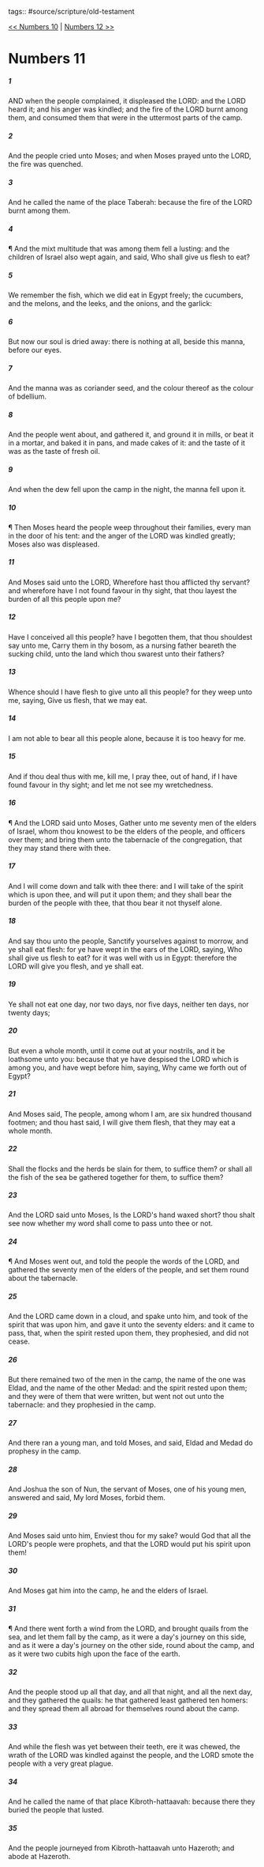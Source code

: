 tags:: #source/scripture/old-testament

[<< Numbers 10](source/scripture/old-testament/04_Numbers/Numbers_10.md) | [Numbers 12 >>](source/scripture/old-testament/04_Numbers/Numbers_12.md)

# Numbers 11

##### 1

AND when the people complained, it displeased the LORD: and the LORD heard it; and his anger was kindled; and the fire of the LORD burnt among them, and consumed them that were in the uttermost parts of the camp.

##### 2

And the people cried unto Moses; and when Moses prayed unto the LORD, the fire was quenched.

##### 3

And he called the name of the place Taberah: because the fire of the LORD burnt among them.

##### 4

¶ And the mixt multitude that was among them fell a lusting: and the children of Israel also wept again, and said, Who shall give us flesh to eat?

##### 5

We remember the fish, which we did eat in Egypt freely; the cucumbers, and the melons, and the leeks, and the onions, and the garlick:

##### 6

But now our soul is dried away: there is nothing at all, beside this manna, before our eyes.

##### 7

And the manna was as coriander seed, and the colour thereof as the colour of bdellium.

##### 8

And the people went about, and gathered it, and ground it in mills, or beat it in a mortar, and baked it in pans, and made cakes of it: and the taste of it was as the taste of fresh oil.

##### 9

And when the dew fell upon the camp in the night, the manna fell upon it.

##### 10

¶ Then Moses heard the people weep throughout their families, every man in the door of his tent: and the anger of the LORD was kindled greatly; Moses also was displeased.

##### 11

And Moses said unto the LORD, Wherefore hast thou afflicted thy servant? and wherefore have I not found favour in thy sight, that thou layest the burden of all this people upon me?

##### 12

Have I conceived all this people? have I begotten them, that thou shouldest say unto me, Carry them in thy bosom, as a nursing father beareth the sucking child, unto the land which thou swarest unto their fathers?

##### 13

Whence should I have flesh to give unto all this people? for they weep unto me, saying, Give us flesh, that we may eat.

##### 14

I am not able to bear all this people alone, because it is too heavy for me.

##### 15

And if thou deal thus with me, kill me, I pray thee, out of hand, if I have found favour in thy sight; and let me not see my wretchedness.

##### 16

¶ And the LORD said unto Moses, Gather unto me seventy men of the elders of Israel, whom thou knowest to be the elders of the people, and officers over them; and bring them unto the tabernacle of the congregation, that they may stand there with thee.

##### 17

And I will come down and talk with thee there: and I will take of the spirit which is upon thee, and will put it upon them; and they shall bear the burden of the people with thee, that thou bear it not thyself alone.

##### 18

And say thou unto the people, Sanctify yourselves against to morrow, and ye shall eat flesh: for ye have wept in the ears of the LORD, saying, Who shall give us flesh to eat? for it was well with us in Egypt: therefore the LORD will give you flesh, and ye shall eat.

##### 19

Ye shall not eat one day, nor two days, nor five days, neither ten days, nor twenty days;

##### 20

But even a whole month, until it come out at your nostrils, and it be loathsome unto you: because that ye have despised the LORD which is among you, and have wept before him, saying, Why came we forth out of Egypt?

##### 21

And Moses said, The people, among whom I am, are six hundred thousand footmen; and thou hast said, I will give them flesh, that they may eat a whole month.

##### 22

Shall the flocks and the herds be slain for them, to suffice them? or shall all the fish of the sea be gathered together for them, to suffice them?

##### 23

And the LORD said unto Moses, Is the LORD's hand waxed short? thou shalt see now whether my word shall come to pass unto thee or not.

##### 24

¶ And Moses went out, and told the people the words of the LORD, and gathered the seventy men of the elders of the people, and set them round about the tabernacle.

##### 25

And the LORD came down in a cloud, and spake unto him, and took of the spirit that was upon him, and gave it unto the seventy elders: and it came to pass, that, when the spirit rested upon them, they prophesied, and did not cease.

##### 26

But there remained two of the men in the camp, the name of the one was Eldad, and the name of the other Medad: and the spirit rested upon them; and they were of them that were written, but went not out unto the tabernacle: and they prophesied in the camp.

##### 27

And there ran a young man, and told Moses, and said, Eldad and Medad do prophesy in the camp.

##### 28

And Joshua the son of Nun, the servant of Moses, one of his young men, answered and said, My lord Moses, forbid them.

##### 29

And Moses said unto him, Enviest thou for my sake? would God that all the LORD's people were prophets, and that the LORD would put his spirit upon them!

##### 30

And Moses gat him into the camp, he and the elders of Israel.

##### 31

¶ And there went forth a wind from the LORD, and brought quails from the sea, and let them fall by the camp, as it were a day's journey on this side, and as it were a day's journey on the other side, round about the camp, and as it were two cubits high upon the face of the earth.

##### 32

And the people stood up all that day, and all that night, and all the next day, and they gathered the quails: he that gathered least gathered ten homers: and they spread them all abroad for themselves round about the camp.

##### 33

And while the flesh was yet between their teeth, ere it was chewed, the wrath of the LORD was kindled against the people, and the LORD smote the people with a very great plague.

##### 34

And he called the name of that place Kibroth-hattaavah: because there they buried the people that lusted.

##### 35

And the people journeyed from Kibroth-hattaavah unto Hazeroth; and abode at Hazeroth.
